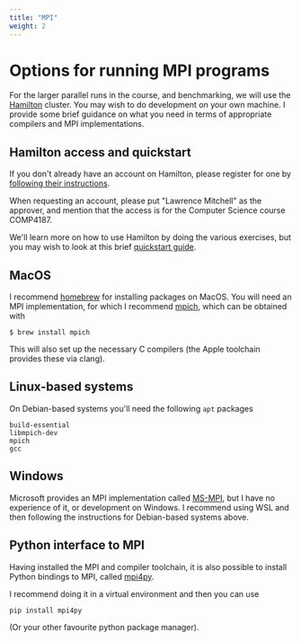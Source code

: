 ```yaml
---
title: "MPI"
weight: 2
---
```

# Options for running MPI programs

For the larger parallel runs in the course, and benchmarking, we will
use the [Hamilton](https://www.dur.ac.uk/cis/local/hpc/) cluster. You
may wish to do development on your own machine. I provide some brief
guidance on what you need in terms of appropriate compilers and MPI
implementations.


## Hamilton access and quickstart

If you don't already have an account on Hamilton, please register for
one by [following their
instructions](https://www.dur.ac.uk/cis/local/hpc/hamilton/account/#getting_account).

When requesting an account, please put "Lawrence Mitchell" as the
approver, and mention that the access is for the Computer Science
course COMP4187.

We'll learn more on how to use Hamilton by doing the various
exercises, but you may wish to look at this brief [quickstart
guide](https://durham-phys52015.github.io/setup/hamilton-quickstart/#supercomputing-durham-hamilton-quick-start-guide). 

## MacOS

I recommend [homebrew](https://brew.sh) for installing packages on
MacOS. You will need an MPI implementation, for which I recommend
[mpich](https://www.mpich.org), which can be obtained with

```
$ brew install mpich
```

This will also set up the necessary C compilers (the Apple toolchain
provides these via clang).

## Linux-based systems

On Debian-based systems you'll need the following `apt` packages

```
build-essential
libmpich-dev
mpich
gcc
```

## Windows

Microsoft provides an MPI implementation called
[MS-MPI](https://docs.microsoft.com/en-us/message-passing-interface/microsoft-mpi),
but I have no experience of it, or development on Windows. I recommend
using WSL and then following the instructions for Debian-based systems above.

## Python interface to MPI

Having installed the MPI and compiler toolchain, it is also possible
to install Python bindings to MPI, called
[mpi4py](https://mpi4py.readthedocs.io). 

I recommend doing it in a virtual environment and then you can use

```
pip install mpi4py
```

(Or your other favourite python package manager).
